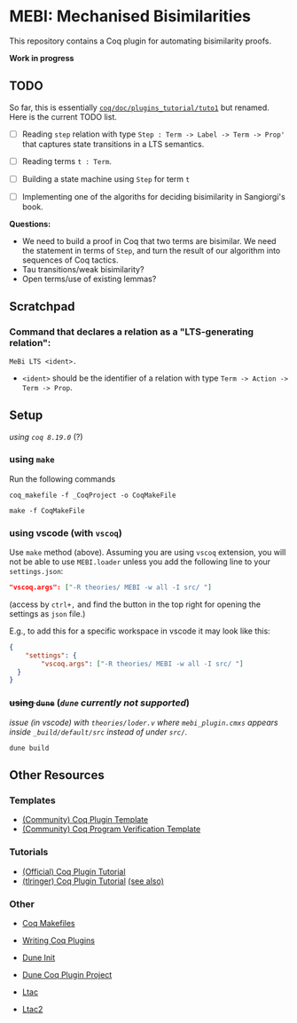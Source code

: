 # MEBI: Mechanised Bisimilarities

This repository contains a Coq plugin for automating bisimilarity proofs. 

**Work in progress**

## TODO

So far, this is essentially 
[`coq/doc/plugins_tutorial/tuto1`](https://github.com/coq/coq/tree/master/doc/plugin_tutorial/tuto1) 
but renamed. Here is the current TODO list.

- [ ] Reading `step` relation with type 
      `Step : Term -> Label -> Term -> Prop'` 
      that captures state transitions in a LTS semantics.

- [ ] Reading terms `t : Term`. 

- [ ] Building a state machine using `Step` for term `t`

- [ ] Implementing one of the algoriths for deciding 
      bisimilarity in Sangiorgi's book.


**Questions:**
- We need to build a proof in Coq that two terms are bisimilar. 
  We need the statement in terms of `Step`, and turn the result 
  of our algorithm into sequences of Coq tactics.
- Tau transitions/weak bisimilarity?
- Open terms/use of existing lemmas?

## Scratchpad

### Command that declares a relation as a "LTS-generating relation": 

```
MeBi LTS <ident>.
```

* `<ident>` should be the identifier of a relation with type 
`Term -> Action -> Term -> Prop`.



## Setup
*using `coq 8.19.0`* (?)

### using `make`
Run the following commands
```
coq_makefile -f _CoqProject -o CoqMakeFile
```
```
make -f CoqMakeFile
```

### using **vscode** (with `vscoq`)
Use `make` method (above).
Assuming you are using `vscoq` extension, you will not be able to use `MEBI.loader` unless you add the following line to your `settings.json`:
```json
"vscoq.args": ["-R theories/ MEBI -w all -I src/ "]
```
(access by `ctrl+,` and find the button in the top right for opening the settings as `json` file.)

E.g., to add this for a specific workspace in vscode it may look like this:
```json
{
	"settings": {
		"vscoq.args": ["-R theories/ MEBI -w all -I src/ "]
  }
}
```

### ~~using `dune`~~  (*`dune` currently not supported*)
*issue (in vscode) with `theories/loder.v` where `mebi_plugin.cmxs` appears inside `_build/default/src` instead of under `src/`.*
```
dune build
```





## Other Resources

### Templates
- [(Community) Coq Plugin Template](https://github.com/coq-community/coq-plugin-template)
- [(Community) Coq Program Verification Template](https://github.com/coq-community/coq-program-verification-template)

### Tutorials
- [(Official) Coq Plugin Tutorial](https://github.com/coq/coq/tree/master/doc/plugin_tutorial)
- [(tlringer) Coq Plugin Tutorial](https://github.com/tlringer/plugin-tutorial) [(see also)](https://dependenttyp.es/classes/artifacts/14-mixed.html)

### Other
- [Coq Makefiles](https://coq.inria.fr/doc/V8.19.0/refman/practical-tools/utilities.html#coq-makefile)
- [Writing Coq Plugins](https://coq.inria.fr/doc/v8.19/refman/using/libraries/writing.html)

- [Dune Init](https://dune.readthedocs.io/en/stable/quick-start.html)
- [Dune Coq Plugin Project](https://dune.readthedocs.io/en/stable/coq.html#coq-plugin-project)

- [Ltac](https://coq.inria.fr/doc/V8.19.0/refman/proof-engine/ltac.html)
- [Ltac2](https://coq.inria.fr/doc/V8.19.0/refman/proof-engine/ltac2.html)

